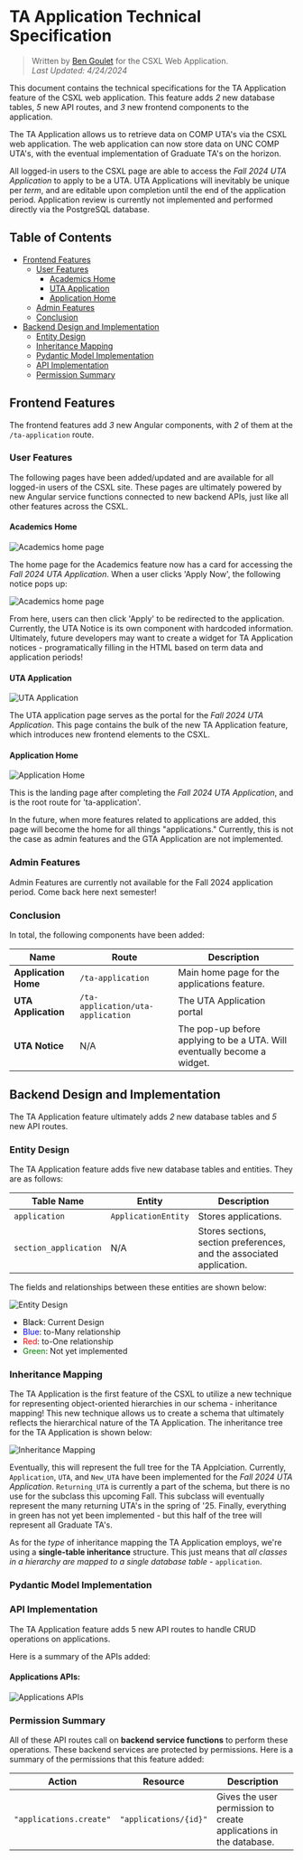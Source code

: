 # TA Application Technical Specification

> Written by [Ben Goulet](https://github.com/bwgoulet) for the CSXL Web Application.<br> _Last Updated: 4/24/2024_

This document contains the technical specifications for the TA Application feature of the CSXL web application. This feature adds _2_ new database tables, _5_ new API routes, and _3_ new frontend components to the application.

The TA Application allows us to retrieve data on COMP UTA's via the CSXL web application. The web application can now store data on UNC COMP UTA's, with the eventual implementation of Graduate TA's on the horizon.

All logged-in users to the CSXL page are able to access the _Fall 2024 UTA Application_ to apply to be a UTA. UTA Applications will inevitably be unique per _term_, and are editable upon completion until the end of the application period. Application review is currently not implemented and performed directly via the PostgreSQL database.

## Table of Contents

- [Frontend Features](#FrontendFeatures)
  - [User Features](#UserFeatures)
    - [Academics Home](#AcademicsHome)
    - [UTA Application](#UTAApplication)
    - [Application Home](#ApplicationHome)
  - [Admin Features](#AdminFeatures)
  - [Conclusion](#Conclusion)
- [Backend Design and Implementation](#BackendDesignandImplementation)
  - [Entity Design](#EntityDesign)
  - [Inheritance Mapping](#InheritanceMapping)
  - [Pydantic Model Implementation](#PydanticModelImplementation)
  - [API Implementation](#APIImplementation)
  - [Permission Summary](#PermissionSummary)

## Frontend Features<a name='FrontendFeatures'></a>

The frontend features add _3_ new Angular components, with _2_ of them at the `/ta-application` route.

### User Features<a name='UserFeatures'></a>

The following pages have been added/updated and are available for all logged-in users of the CSXL site. These pages are ultimately powered by new Angular service functions connected to new backend APIs, just like all other features across the CSXL.

#### Academics Home<a name='AcademicsHome'></a>

![Academics home page](../images/specs/ta-application/academics-home.png)

The home page for the Academics feature now has a card for accessing the _Fall 2024 UTA Application_. When a user clicks 'Apply Now', the following notice pops up:

![Academics home page](../images/specs/ta-application/uta-notice.png)

From here, users can then click 'Apply' to be redirected to the application. Currently, the UTA Notice is its own component with hardcoded information. Ultimately, future developers may want to create a widget for TA Application notices - programatically filling in the HTML based on term data and application periods!

#### UTA Application<a name='UTAApplication'></a>

![UTA Application](../images/specs/ta-application/uta-application.png)

The UTA application page serves as the portal for the _Fall 2024 UTA Application_. This page contains the bulk of the new TA Application feature, which introduces new frontend elements to the CSXL.

#### Application Home<a name='ApplicationHome'></a>

![Application Home](../images/specs/ta-application/applications-home.png)

This is the landing page after completing the _Fall 2024 UTA Application_, and is the root route for 'ta-application'.

In the future, when more features related to applications are added, this page will become the home for all things "applications." Currently, this is not the case as admin features and the GTA Application are not implemented.

### Admin Features<a name='AdminFeatures'></a>

Admin Features are currently not available for the Fall 2024 application period. Come back here next semester!

### Conclusion<a name='Conclusion'></a>

In total, the following components have been added:

| Name                 | Route                             | Description                                                              |
| -------------------- | --------------------------------- | ------------------------------------------------------------------------ |
| **Application Home** | `/ta-application`                 | Main home page for the applications feature.                             |
| **UTA Application**  | `/ta-application/uta-application` | The UTA Application portal                                               |
| **UTA Notice**       | N/A                               | The pop-up before applying to be a UTA. Will eventually become a widget. |

## Backend Design and Implementation<a name='BackendDesignandImplementation'></a>

The TA Application feature ultimately adds _2_ new database tables and _5_ new API routes.

### Entity Design<a name='EntityDesign'></a>

The TA Application feature adds five new database tables and entities. They are as follows:

| Table Name            | Entity              | Description                                                           |
| --------------------- | ------------------- | --------------------------------------------------------------------- |
| `application`         | `ApplicationEntity` | Stores applications.                                                  |
| `section_application` | N/A                 | Stores sections, section preferences, and the associated application. |

The fields and relationships between these entities are shown below:

![Entity Design](../images/specs/ta-application/entity-relationships.png)

- <span style="color: black;">Black</span>: Current Design
- <span style="color: blue;">Blue</span>: to-Many relationship
- <span style="color: red;">Red</span>: to-One relationship
- <span style="color: green;">Green</span>: Not yet implemented

### Inheritance Mapping<a name='InheritanceMapping'></a>

The TA Application is the first feature of the CSXL to utilize a new technique for representing object-oriented hierarchies in our schema - inheritance mapping! This new technique allows us to create a schema that ultimately reflects the hierarchical nature of the TA Application. The inheritance tree for the TA Application is shown below:

![Inheritance Mapping](../images/specs/ta-application/application-inheritance.png)

Eventually, this will represent the full tree for the TA Applciation. Currently, `Application`, `UTA`, and `New_UTA` have been implemented for the _Fall 2024 UTA Application_. `Returning_UTA` is currently a part of the schema, but there is no use for the subclass this upcoming Fall. This subclass will eventually represent the many returning UTA's in the spring of '25. Finally, everything in green has not yet been implemented - but this half of the tree will represent all Graduate TA's.

As for the _type_ of inheritance mapping the TA Application employs, we're using a **single-table inheritance** structure. This just means that _all classes in a hierarchy are mapped to a single database table_ - `application`.

### Pydantic Model Implementation<a name='PydanticModelImplementation'></a>

### API Implementation<a name='APIImplementation'></a>

The TA Application feature adds 5 new API routes to handle CRUD operations on applications.

Here is a summary of the APIs added:

#### Applications APIs:

![Applications APIs](../images/specs/ta-application/api.png)

### Permission Summary<a name='PermissionSummary'></a>

All of these API routes call on **backend service functions** to perform these operations. These backend services are protected by permissions. Here is a summary of the permissions that this feature added:

| Action                  | Resource              | Description                                                       |
| ----------------------- | --------------------- | ----------------------------------------------------------------- |
| `"applications.create"` | `"applications/{id}"` | Gives the user permission to create applications in the database. |

<!-- ## Future Considerations<a name='FutureConsiderations'></a> -->
